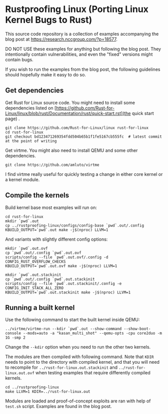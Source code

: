 # Rustproofing Linux (Porting Linux Kernel Bugs to Rust)

This source code repository is a collection of examples accompanying the blog post at <https://research.nccgroup.com/?p=18577>.

DO NOT USE these examples for anything but following the blog post. They intentionally contain vulnerabilities, and even the "fixed" versions might contain bugs.

If you wish to run the examples from the blog post, the following guidelines should hopefully make it easy to do so.


## Get dependencies

Get Rust for Linux source code. You might need to install some dependencies listed on [https://github.com/Rust-for-Linux/linux/blob/rust/Documentation/rust/quick-start.rst](the quick start page) .

```
git clone https://github.com/Rust-for-Linux/linux rust-for-linux
cd rust-for-linux
git checkout bd123471269354fdd504b65b1f1fe5167cb555fc  # latest commit at the point of writing
```


Get virtme. You might also need to install QEMU and some other dependencies.

```
git clone https://github.com/amluto/virtme
```

I find virtme really useful for quickly testing a change in either core kernel or a kernel module.


## Compile the kernels

Build kernel base most examples will run on:

```
cd rust-for-linux
mkdir `pwd`.out
cp ../rustproofing-linux/configs/config-base `pwd`.out/.config
KBUILD_OUTPUT=`pwd`.out make -j$(nproc) LLVM=1
```

And variants with slightly different config options:

```
mkdir `pwd`.out.ovf
cp `pwd`.out/.config `pwd`.out.ovf
scripts/config --file `pwd`.out.ovf/.config -d CONFIG_RUST_OVERFLOW_CHECKS
KBUILD_OUTPUT=`pwd`.out.ovf make -j$(nproc) LLVM=1

mkdir `pwd`.out.stackinit
cp `pwd`.out/.config `pwd`.out.stackinit
scripts/config --file `pwd`.out.stackinit/.config -e CONFIG_INIT_STACK_ALL_ZERO
KBUILD_OUTPUT=`pwd`.out.stackinit make -j$(nproc) LLVM=1
```


## Running a built kernel

Use the following command to start the built kernel inside QEMU:

```
../virtme/virtme-run --kdir `pwd`.out --show-command --show-boot-console --mods=auto -a "kasan_multi_shot" --qemu-opts -cpu core2duo -m 1G -smp 2
```

Change the `--kdir` option when you need to run the other two kernels.

The modules are then compiled with following command. Note that `KDIR` needs to point to the directory with compiled kernel, and that you will need to recompile for `../rust-for-linux.out.stackinit` and `../rust-for-linux.out.ovf` when testing examples that require differently compiled kernels.

```
cd ../rustproofing-linux
make LLVM=1 KDIR=../rust-for-linux.out
```

Modules are loaded and proof-of-concept exploits are ran with help of `test.sh` script. Examples are found in the blog post.
